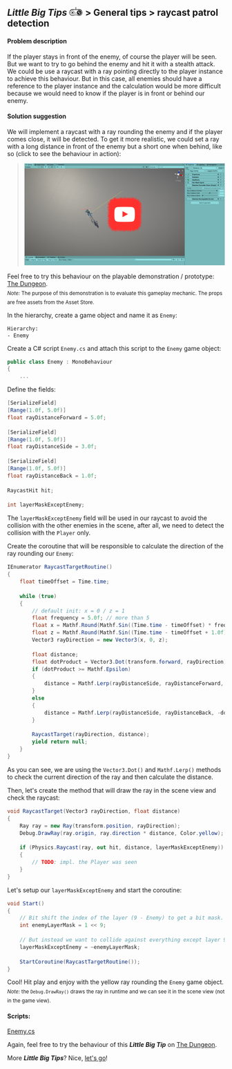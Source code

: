 ## _**Little Big Tips**_ ![Joystick](https://raw.githubusercontent.com/alissin/alissin.github.io/master/images/joystick.png) > General tips > raycast patrol detection

#### Problem description
If the player stays in front of the enemy, of course the player will be seen. But we want to try to go behind the enemy and hit it with a stealth attack. We could be use a raycast with a ray pointing directly to the player instance to achieve this behaviour. But in this case, all enemies should have a reference to the player instance and the calculation would be more difficult because we would need to know if the player is in front or behind our enemy.

#### Solution suggestion
We will implement a raycast with a ray rounding the enemy and if the player comes close, it will be detected. To get it more realistic, we could set a ray with a long distance in front of the enemy but a short one when behind, like so (click to see the behaviour in action):

> [![raycast patrol detection](./../../_images/raycast-patrol-detection_small.png)](https://youtu.be/y9Yd5Q0NrgE)

Feel free to try this behaviour on the playable demonstration / prototype: [The Dungeon](https://simmer.io/@alissin/the-dungeon).<br/>
<sub>_Note:_ The purpose of this demonstration is to evaluate this gameplay mechanic. The props are free assets from the Asset Store.</sub>

In the hierarchy, create a game object and name it as `Enemy`:

```
Hierarchy:
- Enemy
```

Create a C# script `Enemy.cs` and attach this script to the `Enemy` game object:

```csharp
public class Enemy : MonoBehaviour
{
    ...
```

Define the fields:

```csharp
[SerializeField]
[Range(1.0f, 5.0f)]
float rayDistanceForward = 5.0f;

[SerializeField]
[Range(1.0f, 5.0f)]
float rayDistanceSide = 3.0f;

[SerializeField]
[Range(1.0f, 5.0f)]
float rayDistanceBack = 1.0f;

RaycastHit hit;

int layerMaskExceptEnemy;
```

The `layerMaskExceptEnemy` field will be used in our raycast to avoid the collision with the other enemies in the scene, after all, we need to detect the collision with the `Player` only.

Create the coroutine that will be responsible to calculate the direction of the ray rounding our `Enemy`:

```csharp
IEnumerator RaycastTargetRoutine()
{
    float timeOffset = Time.time;
 
    while (true)
    {
        // default init: x = 0 / z = 1
        float frequency = 5.0f; // more than 5 
        float x = Mathf.Round(Mathf.Sin((Time.time - timeOffset) * frequency) * 10) / 10;
        float z = Mathf.Round(Mathf.Sin((Time.time - timeOffset + 1.0f) * frequency) * 10) / 10;
        Vector3 rayDirection = new Vector3(x, 0, z);

        float distance;
        float dotProduct = Vector3.Dot(transform.forward, rayDirection);
        if (dotProduct >= Mathf.Epsilon)
        {
            distance = Mathf.Lerp(rayDistanceSide, rayDistanceForward, dotProduct);
        }
        else
        {
            distance = Mathf.Lerp(rayDistanceSide, rayDistanceBack, -dotProduct); // invert because Lerp runs with 0 to 1
        }

        RaycastTarget(rayDirection, distance);
        yield return null;
    }
}
```

As you can see, we are using the `Vector3.Dot()` and `Mathf.Lerp()` methods to check the current direction of the ray and then calculate the distance.

Then, let's create the method that will draw the ray in the scene view and check the raycast:

```csharp
void RaycastTarget(Vector3 rayDirection, float distance)
{
    Ray ray = new Ray(transform.position, rayDirection);
    Debug.DrawRay(ray.origin, ray.direction * distance, Color.yellow);

    if (Physics.Raycast(ray, out hit, distance, layerMaskExceptEnemy))
    {
        // TODO: impl. the Player was seen
    }
}
```

Let's setup our `layerMaskExceptEnemy` and start the coroutine:

```csharp
void Start()
{
    // Bit shift the index of the layer (9 - Enemy) to get a bit mask. This would cast rays only against colliders in layer 9.
    int enemyLayerMask = 1 << 9;

    // But instead we want to collide against everything except layer 9. The ~ operator does this, it inverts a bitmask.
    layerMaskExceptEnemy = ~enemyLayerMask;

    StartCoroutine(RaycastTargetRoutine());
}
```

Cool! Hit play and enjoy with the yellow ray rounding the `Enemy` game object.<br/>
<sub>_Note:_ the `Debug.DrawRay()` draws the ray in runtime and we can see it in the scene view (not in the game view).</sub>

#### Scripts:
[Enemy.cs](./Enemy.cs)

Again, feel free to try the behaviour of this _**Little Big Tip**_ on [The Dungeon](https://simmer.io/@alissin/the-dungeon).

More _**Little Big Tips**_? Nice, [let's go](https://github.com/alissin/little-big-tips)!